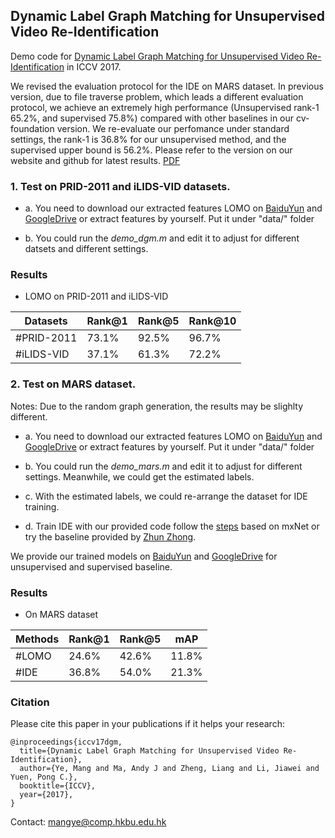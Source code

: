 ## Dynamic Label Graph Matching for Unsupervised Video Re-Identification

Demo code for [Dynamic Label Graph Matching for Unsupervised Video Re-Identification](http://www.comp.hkbu.edu.hk/~mangye/files/iccv17dgm2.pdf) in ICCV 2017.




We revised the evaluation protocol for the IDE on MARS dataset. In previous version, due to file traverse problem, which leads a different evaluation protocol, we achieve an extremely high performance (Unsupervised rank-1 65.2%, and supervised 75.8%) compared with other baselines in our cv-foundation version. We re-evaluate our perfomance under standard settings, the rank-1 is 36.8% for our unsupervised method, and the supervised upper bound is 56.2%. Please refer to the version on our website and github for latest results. [PDF](http://www.comp.hkbu.edu.hk/~mangye/files/iccv17dgm2.pdf)

### 1. Test on PRID-2011 and iLIDS-VID datasets.


 - a. You need to download our extracted features LOMO on [BaiduYun](https://pan.baidu.com/s/1b7UwbW) and [GoogleDrive](https://drive.google.com/open?id=0BxD9a73ckQ0vVzVWTkhmc2NSLTA) or extract features by yourself. Put it under "data/" folder

 - b. You could run the *demo_dgm.m* and edit it to adjust for different datsets and different settings. 

### Results
- LOMO on PRID-2011 and iLIDS-VID

|Datasets | Rank@1 | Rank@5 | Rank@10 |
| --------   | -----  | ---- | ----  |
|#PRID-2011  | 73.1% | 92.5% | 96.7% |
|#iLIDS-VID | 37.1% | 61.3% | 72.2% |


### 2. Test on MARS dataset.

Notes: Due to the random graph generation, the results may be slighlty different.

 - a. You need to download our extracted features LOMO on [BaiduYun](https://pan.baidu.com/s/1b7UwbW) and [GoogleDrive](https://drive.google.com/open?id=0BxD9a73ckQ0vVzVWTkhmc2NSLTA) or extract features by yourself. Put it under "data/" folder

 - b. You could run the *demo_mars.m* and edit it to adjust for different settings. Meanwhile, we could get the estimated labels.

 - c. With the estimated labels, we could re-arrange the dataset for IDE training. 

 - d. Train IDE with our provided code follow the [steps](https://github.com/apache/incubator-mxnet/tree/master/example/image-classification) based on mxNet or try the baseline provided by [Zhun Zhong](https://github.com/zhunzhong07/IDE-baseline-Market-1501).

We provide our trained models on [BaiduYun](https://pan.baidu.com/s/1qYPYXa8) and [GoogleDrive](https://drive.google.com/open?id=0BxD9a73ckQ0vYktDNllndzdpTXc) for unsupervised and supervised baseline.


### Results
- On MARS dataset

|Methods | Rank@1 | Rank@5 | mAP |
| --------   | -----  | ---- | ----  |
|#LOMO  | 24.6% | 42.6% | 11.8% |
|#IDE | 36.8% | 54.0% | 21.3% |


### Citation
Please cite this paper in your publications if it helps your research:
```
@inproceedings{iccv17dgm,
  title={Dynamic Label Graph Matching for Unsupervised Video Re-Identification},
  author={Ye, Mang and Ma, Andy J and Zheng, Liang and Li, Jiawei and Yuen, Pong C.},
  booktitle={ICCV},
  year={2017},
}
```

Contact: mangye@comp.hkbu.edu.hk
